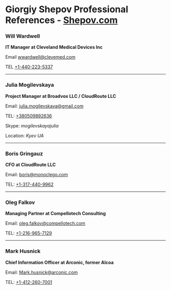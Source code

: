 # Giorgiy Shepov Professional References - [Shepov.com](http://shepov.com)





### Will Wardwell       
**IT Manager at Cleveland Medical Devices Inc**

Email              [wwardwell@clevemed.com](mailto:wwardwell@clevemed.com)

TEL                [+1-440-223-5337](tel:+1-440-223-5337)

---


### Julia Mogilevskaya
**Project Manager at  Broadvox LLC / CloudRoute LLC**

Email:              [julia.mogilevskaya@gmail.com](mailto:julia.mogilevskaya@gmail.com)

TEL:                [+380509892636](tel:+380509892636)

Skype:              *mogilevskayajulia*

Location:           *Kyev UA*


---


### Boris Gringauz
**CFO at CloudRoute LLC**

Email:              [boris@monoclego.com](mailto:boris@monoclego.com)

TEL:                [+1-317-440-9962](tel:+1-317-440-9962)


---


### Oleg Falkov
**Managing Partner at Compellotech Consulting**

Email:              [oleg.falkov@compellotech.com](mailto:oleg.falkov@compellotech.com)

TEL:                [+1-216-965-7129](tel:+1-216-965-7129)


---


### Mark  Husnick
**Chief Information Officer at Arconic, former Alcoa**

Email:              [Mark.husnick@arconic.com](mailto:Mark.husnick@arconic.com)

TEL:                [+1-412-260-7001](tel:+1-412-260-7001)




